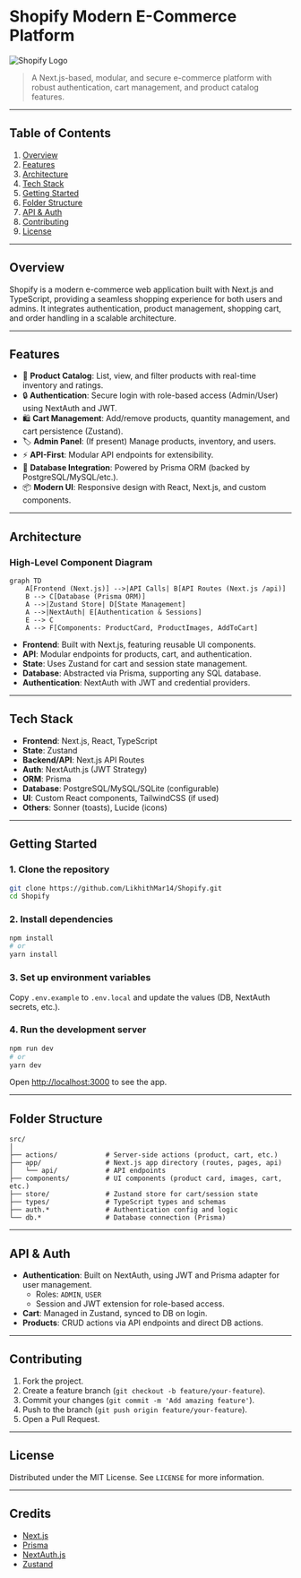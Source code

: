 # Shopify Modern E-Commerce Platform

![Shopify Logo](https://www.svgrepo.com/show/354131/shopify.svg)
> A Next.js-based, modular, and secure e-commerce platform with robust authentication, cart management, and product catalog features.

---

## Table of Contents

1. [Overview](#overview)
2. [Features](#features)
3. [Architecture](#architecture)
4. [Tech Stack](#tech-stack)
5. [Getting Started](#getting-started)
6. [Folder Structure](#folder-structure)
7. [API & Auth](#api--auth)
8. [Contributing](#contributing)
9. [License](#license)

---

## Overview

Shopify is a modern e-commerce web application built with Next.js and TypeScript, providing a seamless shopping experience for both users and admins. It integrates authentication, product management, shopping cart, and order handling in a scalable architecture.

---

## Features

- 🛒 **Product Catalog**: List, view, and filter products with real-time inventory and ratings.
- 🔒 **Authentication**: Secure login with role-based access (Admin/User) using NextAuth and JWT.
- 🛍️ **Cart Management**: Add/remove products, quantity management, and cart persistence (Zustand).
- 🏷️ **Admin Panel**: (If present) Manage products, inventory, and users.
- ⚡ **API-First**: Modular API endpoints for extensibility.
- 💾 **Database Integration**: Powered by Prisma ORM (backed by PostgreSQL/MySQL/etc.).
- 📦 **Modern UI**: Responsive design with React, Next.js, and custom components.

---

## Architecture

### High-Level Component Diagram

```mermaid
graph TD
    A[Frontend (Next.js)] -->|API Calls| B[API Routes (Next.js /api)]
    B --> C[Database (Prisma ORM)]
    A -->|Zustand Store| D[State Management]
    A -->|NextAuth| E[Authentication & Sessions]
    E --> C
    A --> F[Components: ProductCard, ProductImages, AddToCart]
```

- **Frontend**: Built with Next.js, featuring reusable UI components.
- **API**: Modular endpoints for products, cart, and authentication.
- **State**: Uses Zustand for cart and session state management.
- **Database**: Abstracted via Prisma, supporting any SQL database.
- **Authentication**: NextAuth with JWT and credential providers.

---

## Tech Stack

- **Frontend**: Next.js, React, TypeScript
- **State**: Zustand
- **Backend/API**: Next.js API Routes
- **Auth**: NextAuth.js (JWT Strategy)
- **ORM**: Prisma
- **Database**: PostgreSQL/MySQL/SQLite (configurable)
- **UI**: Custom React components, TailwindCSS (if used)
- **Others**: Sonner (toasts), Lucide (icons)

---

## Getting Started

### 1. Clone the repository

```bash
git clone https://github.com/LikhithMar14/Shopify.git
cd Shopify
```

### 2. Install dependencies

```bash
npm install
# or
yarn install
```

### 3. Set up environment variables

Copy `.env.example` to `.env.local` and update the values (DB, NextAuth secrets, etc.).

### 4. Run the development server

```bash
npm run dev
# or
yarn dev
```

Open [http://localhost:3000](http://localhost:3000) to see the app.

---

## Folder Structure

```
src/
│
├── actions/            # Server-side actions (product, cart, etc.)
├── app/                # Next.js app directory (routes, pages, api)
│   └── api/            # API endpoints
├── components/         # UI components (product card, images, cart, etc.)
├── store/              # Zustand store for cart/session state
├── types/              # TypeScript types and schemas
├── auth.*              # Authentication config and logic
└── db.*                # Database connection (Prisma)
```

---

## API & Auth

- **Authentication**: Built on NextAuth, using JWT and Prisma adapter for user management.
    - Roles: `ADMIN`, `USER`
    - Session and JWT extension for role-based access.
- **Cart**: Managed in Zustand, synced to DB on login.
- **Products**: CRUD actions via API endpoints and direct DB actions.

---

## Contributing

1. Fork the project.
2. Create a feature branch (`git checkout -b feature/your-feature`).
3. Commit your changes (`git commit -m 'Add amazing feature'`).
4. Push to the branch (`git push origin feature/your-feature`).
5. Open a Pull Request.

---

## License

Distributed under the MIT License. See `LICENSE` for more information.

---

## Credits

- [Next.js](https://nextjs.org/)
- [Prisma](https://www.prisma.io/)
- [NextAuth.js](https://next-auth.js.org/)
- [Zustand](https://zustand-demo.pmnd.rs/)
